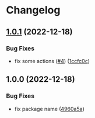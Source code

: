 # Changelog

## [1.0.1](https://github.com/MoLow/rporting/compare/v1.0.0...v1.0.1) (2022-12-18)


### Bug Fixes

* fix some actions ([#4](https://github.com/MoLow/rporting/issues/4)) ([1ccfc0c](https://github.com/MoLow/rporting/commit/1ccfc0cdc8a40765e77e0eb06f44e9481e1e5466))

## 1.0.0 (2022-12-18)


### Bug Fixes

* fix package name ([4960a5a](https://github.com/MoLow/rporting/commit/4960a5aa536a5ab82486327dfaf027ddaeeea443))
